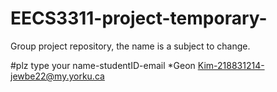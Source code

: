 # EECS3311-project-temporary-
Group project repository, the name is a subject to change.


#plz type your name-studentID-email
*Geon Kim-218831214-jewbe22@my.yorku.ca
